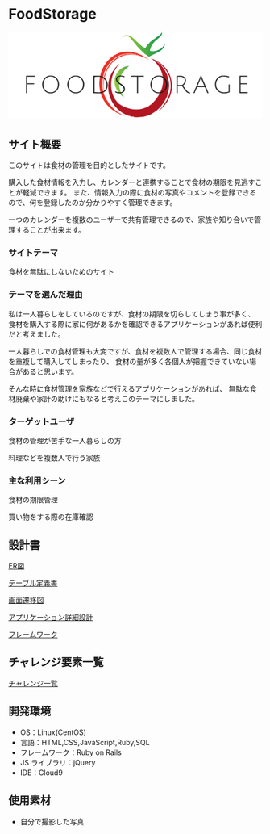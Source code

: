 # FoodStorage

![](/app/assets/images/logo2.PNG)

## サイト概要

このサイトは食材の管理を目的としたサイトです。

購入した食材情報を入力し、カレンダーと連携することで食材の期限を見逃すことが軽減できます。
また、情報入力の際に食材の写真やコメントを登録できるので、何を登録したのか分かりやすく管理できます。

一つのカレンダーを複数のユーザーで共有管理できるので、家族や知り合いで管理することが出来ます。

### サイトテーマ

食材を無駄にしないためのサイト

### テーマを選んだ理由

私は一人暮らしをしているのですが、食材の期限を切らしてしまう事が多く、
食材を購入する際に家に何があるかを確認できるアプリケーションがあれば便利だと考えました。

一人暮らしでの食材管理も大変ですが、食材を複数人で管理する場合、同じ食材を重複して購入してしまったり、
食材の量が多く各個人が把握できていない場合があると思います。

そんな時に食材管理を家族などで行えるアプリケーションがあれば、
無駄な食材廃棄や家計の助けにもなると考えこのテーマにしました。

### ターゲットユーザ

食材の管理が苦手な一人暮らしの方

料理などを複数人で行う家族

### 主な利用シーン

食材の期限管理

買い物をする際の在庫確認

## 設計書

[ER図](/app/assets/images/ER.png)

[テーブル定義書](https://docs.google.com/spreadsheets/d/10FmZDkOiWIvb3mdCN1hfG8qYrdeHzf3wynwkFd6s2ow/edit?usp=sharing)

[画面遷移図](/app/assets/images/画面遷移図.png)

[アプリケーション詳細設計](https://docs.google.com/spreadsheets/d/1EfPtUPdA65VMK72zdlf8qvu-TWrp4t0X-Fz3iCPdUF0/edit?usp=sharing)

[フレームワーク](/app/assets/images/WF.pdf)


## チャレンジ要素一覧

[チャレンジ一覧](https://docs.google.com/spreadsheets/d/1j7nV8Pv3BNf1XQk1V-Gi0-xEBTy8bwMZgm4S3PuvNp4/edit?usp=sharing)

## 開発環境

- OS：Linux(CentOS)
- 言語：HTML,CSS,JavaScript,Ruby,SQL
- フレームワーク：Ruby on Rails
- JS ライブラリ：jQuery
- IDE：Cloud9

## 使用素材

- 自分で撮影した写真
